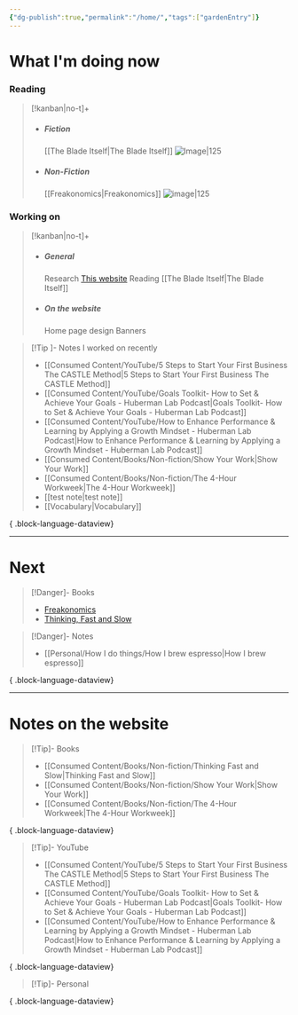 ```yaml
---
{"dg-publish":true,"permalink":"/home/","tags":["gardenEntry"]}
---
```


# What I'm doing now
### Reading
> [!kanban|no-t]+ 
> - ##### Fiction
> 	[[The Blade Itself\|The Blade Itself]]
> 	![Image|125](https://m.media-amazon.com/images/I/51bOdgp6-wL.jpg)
> - ##### Non-Fiction
> 	[[Freakonomics\|Freakonomics]]
> 	![image|125](https://m.media-amazon.com/images/I/81JgAez6wHL._AC_UF1000,1000_QL80_.jpg)

### Working on
> [!kanban|no-t]+
> - ##### General
> 	Research
> 	[This website](https://emrey.vercel.app/)
> 	Reading [[The Blade Itself\|The Blade Itself]]
> 
> - ##### On the website
> 	Home page design
> 	Banners

> [!Tip ]- Notes I worked on recently
>  - [[Consumed Content/YouTube/5 Steps to Start Your First Business The CASTLE Method\|5 Steps to Start Your First Business The CASTLE Method]]
> - [[Consumed Content/YouTube/Goals Toolkit- How to Set & Achieve Your Goals - Huberman Lab Podcast\|Goals Toolkit- How to Set & Achieve Your Goals - Huberman Lab Podcast]]
> - [[Consumed Content/YouTube/How to Enhance Performance & Learning by Applying a Growth Mindset - Huberman Lab Podcast\|How to Enhance Performance & Learning by Applying a Growth Mindset - Huberman Lab Podcast]]
> - [[Consumed Content/Books/Non-fiction/Show Your Work\|Show Your Work]]
> - [[Consumed Content/Books/Non-fiction/The 4-Hour Workweek\|The 4-Hour Workweek]]
> - [[test note\|test note]]
> - [[Vocabulary\|Vocabulary]]
> 
{ .block-language-dataview}

---
# Next

> [!Danger]- Books
> - [Freakonomics](https://www.goodreads.com/book/show/1202.Freakonomics)
> - [Thinking, Fast and Slow](https://www.goodreads.com/book/show/11468377-thinking-fast-and-slow)

> [!Danger]- Notes
>  - [[Personal/How I do things/How I brew espresso\|How I brew espresso]]
> 
{ .block-language-dataview}

---
# Notes on the website
> [!Tip]- Books
>  - [[Consumed Content/Books/Non-fiction/Thinking Fast and Slow\|Thinking Fast and Slow]]
> - [[Consumed Content/Books/Non-fiction/Show Your Work\|Show Your Work]]
> - [[Consumed Content/Books/Non-fiction/The 4-Hour Workweek\|The 4-Hour Workweek]]
> 
{ .block-language-dataview}

> [!Tip]- YouTube
>  - [[Consumed Content/YouTube/5 Steps to Start Your First Business The CASTLE Method\|5 Steps to Start Your First Business The CASTLE Method]]
> - [[Consumed Content/YouTube/Goals Toolkit- How to Set & Achieve Your Goals - Huberman Lab Podcast\|Goals Toolkit- How to Set & Achieve Your Goals - Huberman Lab Podcast]]
> - [[Consumed Content/YouTube/How to Enhance Performance & Learning by Applying a Growth Mindset - Huberman Lab Podcast\|How to Enhance Performance & Learning by Applying a Growth Mindset - Huberman Lab Podcast]]
> 
{ .block-language-dataview}

> [!Tip]- Personal
>  
{ .block-language-dataview}